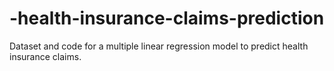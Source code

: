 # -health-insurance-claims-prediction
Dataset and code for a multiple linear regression model to predict health insurance claims.
